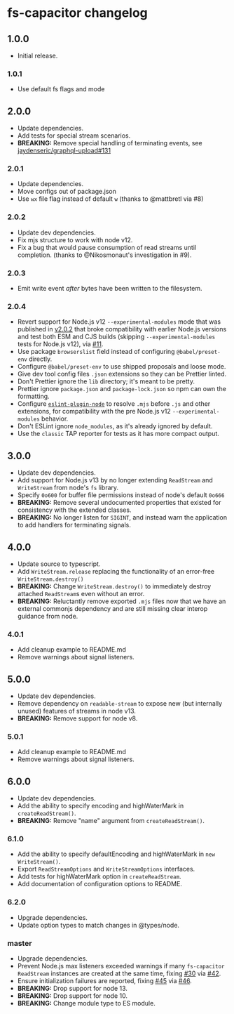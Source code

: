 # fs-capacitor changelog

## 1.0.0

- Initial release.

### 1.0.1

- Use default fs flags and mode

## 2.0.0

- Update dependencies.
- Add tests for special stream scenarios.
- **BREAKING:** Remove special handling of terminating events, see [jaydenseric/graphql-upload#131](https://github.com/jaydenseric/graphql-upload/issues/131)

### 2.0.1

- Update dependencies.
- Move configs out of package.json
- Use `wx` file flag instead of default `w` (thanks to @mattbretl via #8)

### 2.0.2

- Update dev dependencies.
- Fix mjs structure to work with node v12.
- Fix a bug that would pause consumption of read streams until completion. (thanks to @Nikosmonaut's investigation in #9).

### 2.0.3

- Emit write event _after_ bytes have been written to the filesystem.

### 2.0.4

- Revert support for Node.js v12 `--experimental-modules` mode that was published in [v2.0.2](https://github.com/mike-marcacci/fs-capacitor/releases/tag/v2.0.2) that broke compatibility with earlier Node.js versions and test both ESM and CJS builds (skipping `--experimental-modules` tests for Node.js v12), via [#11](https://github.com/mike-marcacci/fs-capacitor/pull/11).
- Use package `browserslist` field instead of configuring `@babel/preset-env` directly.
- Configure `@babel/preset-env` to use shipped proposals and loose mode.
- Give dev tool config files `.json` extensions so they can be Prettier linted.
- Don't Prettier ignore the `lib` directory; it's meant to be pretty.
- Prettier ignore `package.json` and `package-lock.json` so npm can own the formatting.
- Configure [`eslint-plugin-node`](https://npm.im/eslint-plugin-node) to resolve `.mjs` before `.js` and other extensions, for compatibility with the pre Node.js v12 `--experimental-modules` behavior.
- Don't ESLint ignore `node_modules`, as it's already ignored by default.
- Use the `classic` TAP reporter for tests as it has more compact output.

## 3.0.0

- Update dev dependencies.
- Add support for Node.js v13 by no longer extending `ReadStream` and `WriteStream` from node's `fs` library.
- Specify `0o600` for buffer file permissions instead of node's default `0o666`
- **BREAKING:** Remove several undocumented properties that existed for consistency with the extended classes.
- **BREAKING:** No longer listen for `SIGINT`, and instead warn the application to add handlers for terminating signals.

## 4.0.0

- Update source to typescript.
- Add `WriteStream.release` replacing the functionality of an error-free `WriteStream.destroy()`
- **BREAKING:** Change `WriteStream.destroy()` to immediately destroy attached `ReadStream`s even without an error.
- **BREAKING:** Reluctantly remove exported `.mjs` files now that we have an external commonjs dependency and are still missing clear interop guidance from node.

### 4.0.1

- Add cleanup example to README.md
- Remove warnings about signal listeners.

## 5.0.0

- Update dev dependencies.
- Remove dependency on `readable-stream` to expose new (but internally unused) features of streams in node v13.
- **BREAKING:** Remove support for node v8.

### 5.0.1

- Add cleanup example to README.md
- Remove warnings about signal listeners.

## 6.0.0

- Update dev dependencies.
- Add the ability to specify encoding and highWaterMark in `createReadStream()`.
- **BREAKING:** Remove "name" argument from `createReadStream()`.

### 6.1.0

- Add the ability to specify defaultEncoding and highWaterMark in `new WriteStream()`.
- Export `ReadStreamOptions` and `WriteStreamOptions` interfaces.
- Add tests for highWaterMark option in `createReadStream`.
- Add documentation of configuration options to README.

### 6.2.0

- Upgrade dependencies.
- Update option types to match changes in @types/node.

### master

- Upgrade dependencies.
- Prevent Node.js max listeners exceeded warnings if many `fs-capacitor` `ReadStream` instances are created at the same time, fixing [#30](https://github.com/mike-marcacci/fs-capacitor/issues/30) via [#42](https://github.com/mike-marcacci/fs-capacitor/pull/42).
- Ensure initialization failures are reported, fixing [#45](https://github.com/mike-marcacci/fs-capacitor/issues/45) via [#46](https://github.com/mike-marcacci/fs-capacitor/pull/46/files).
- **BREAKING:** Drop support for node 13.
- **BREAKING:** Drop support for node 10.
- **BREAKING:** Change module type to ES module.
